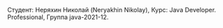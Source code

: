 Студент: Неряхин Николай (Neryakhin Nikolay),
Курс: Java Developer. Professional,
Группа java-2021-12.
